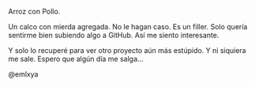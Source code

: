 Arroz con Pollo.

Un calco con mierda agregada.
No le hagan caso.
Es un filler.
Solo quería sentirme bien subiendo algo a GitHub.
Así me siento interesante.

Y solo lo recuperé para ver otro proyecto aún más estúpido.
Y ni siquiera me sale.
Espero que algún día me salga...

@emlxya
